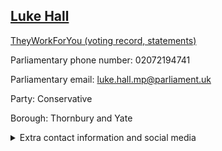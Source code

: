 ## <a href="https://members.parliament.uk/member/4450/contact">Luke Hall</a>

<a href="https://www.theyworkforyou.com/mp/25373/luke_hall/thornbury_and_yate">TheyWorkForYou (voting record, statements)</a> 

Parliamentary phone number: 02072194741 

Parliamentary email: luke.hall.mp@parliament.uk 

Party: Conservative 

Borough: Thornbury and Yate 

<details><summary>Extra contact information and social media</summary> 
<li>Website: http://www.lukehall.org.uk/</li>
<li>Twitter: https://twitter.com/LukeHall</li>
<li>Constituency office phone number: 01454311267</li>
<li>Constituency office email:</li>
<li>Facebook:</li>
<li>Instagram:</li>
<li>Youtube:</li>
<li>Linkedin:</li>
<li>Government department phone number:</li>
<li>Government department email:</li>
<li>Threads:</li>
<li>Party office phone number:</li>
<li>Party office email:</li>
<li>Tiktok:</li>
</details>